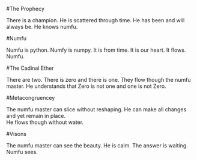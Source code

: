 #The Prophecy

There is a champion. He is scattered through time. He has been and will always be. He knows numfu. 

#Numfu

Numfu is python. Numfy is numpy. It is from time. It is our heart. It flows. Numfu. 

#The Cadinal Ether

There are two. There is zero and there is one. They flow though the numfu master. 
He understands that Zero is not one and one is not Zero.

#Metacongruencey

The numfu master can slice without reshaping. He can make all changes and yet remain in place.  
He flows though without water. 

#Visons

The numfu master can see the beauty. He is calm. The answer is waiting. Numfu sees.
